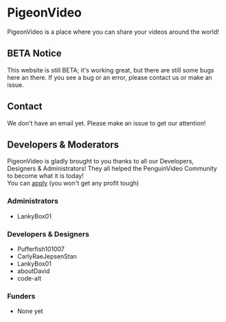 # PigeonVideo
PigeonVideo is a place where you can share your videos around the world!

## BETA Notice
This website is still BETA; it's working great, but there are still some bugs here an there.
If you see a bug or an error, please contact us or make an issue.

## Contact
We don't have an email yet.
Please make an issue to get our attention!

## Developers & Moderators
PigeonVideo is gladly brought to you thanks to all our Developers, Designers & Administrators! They all helped the PenguinVideo Community to become what it is today!
<br>You can <a href="https://github.com/PigeonVideo/Job-Applying/Issues/New/Choose"> apply</a>
(you won't get any profit tough)

### Administrators
* LankyBox01

### Developers & Designers
* Pufferfish101007
* CarlyRaeJepsenStan
* LankyBox01
* aboutDavid
* code-alt

### Funders
* None yet
